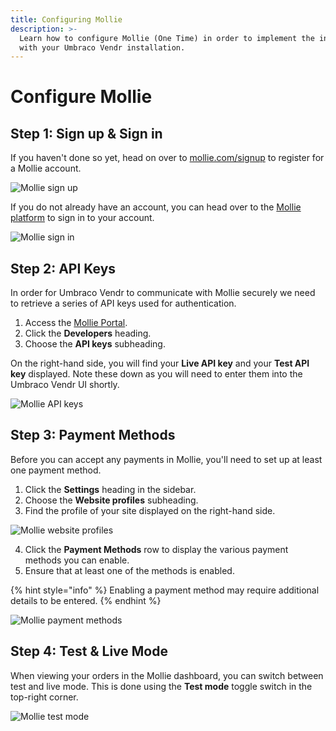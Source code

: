```yaml
---
title: Configuring Mollie
description: >-
  Learn how to configure Mollie (One Time) in order to implement the integration
  with your Umbraco Vendr installation.
---
```


# Configure Mollie

## Step 1: Sign up & Sign in

If you haven't done so yet, head on over to [mollie.com/signup](https://mollie.com/signup) to register for a Mollie account.

![Mollie sign up](../media/mollie/mollie\_signup.png)

If you do not already have an account, you can head over to the [Mollie platform](https://www.mollie.com/dashboard/login) to sign in to your account.

![Mollie sign in](../media/mollie/mollie\_signin.png)

## Step 2: API Keys

In order for Umbraco Vendr to communicate with Mollie securely we need to retrieve a series of API keys used for authentication.

1. Access the [Mollie Portal](https://www.mollie.com/dashboard/login).
2. Click the **Developers** heading.
3. Choose the **API keys** subheading.

On the right-hand side, you will find your **Live API key** and your **Test API key** displayed. Note these down as you will need to enter them into the Umbraco Vendr UI shortly.

![Mollie API keys](../media/mollie/mollie\_api\_keys.png)

## Step 3: Payment Methods

Before you can accept any payments in Mollie, you'll need to set up at least one payment method.

1. Click the **Settings** heading in the sidebar.
2. Choose the **Website profiles** subheading.
3. Find the profile of your site displayed on the right-hand side.

![Mollie website profiles](../media/mollie/mollie\_website\_profiles.png)

4. Click the **Payment Methods** row to display the various payment methods you can enable.&#x20;
5. Ensure that at least one of the methods is enabled.

{% hint style="info" %}
Enabling a payment method may require additional details to be entered.
{% endhint %}

![Mollie payment methods](../media/mollie/mollie\_payment\_methods.png)

## Step 4: Test & Live Mode

When viewing your orders in the Mollie dashboard, you can switch between test and live mode. This is done using the **Test mode** toggle switch in the top-right corner.

![Mollie test mode](../media/mollie/mollie\_test\_mode.png)
